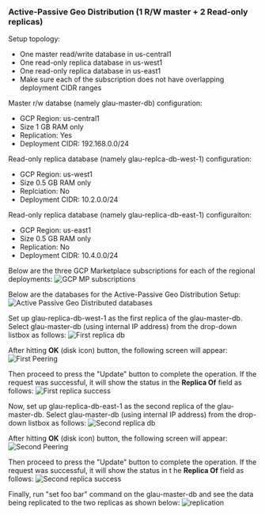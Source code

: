 ### Active-Passive Geo Distribution (1 R/W master + 2 Read-only replicas)

Setup topology:
* One master read/write database in us-central1
* One read-only replica database in us-west1
* One read-only replica database in us-east1
* Make sure each of the subscription does not have overlapping deployment CIDR ranges

Master r/w databse (namely glau-master-db) configuration:
* GCP Region: us-central1
* Size 1 GB RAM only
* Replication: Yes
* Deployment CIDR: 192.168.0.0/24

Read-only replica database (namely glau-replca-db-west-1) configuration:
* GCP Region: us-west1
* Size 0.5 GB RAM only
* Replciation: No
* Deployment CIDR: 10.2.0.0/24

Read-only replica database (namely glau-replica-db-east-1) configuraiton:
* GCP Region: us-east1
* Size 0.5 GB RAM only
* Replication: No
* Deployment CIDR: 10.4.0.0/24

Below are the three GCP Marketplace subscriptions for each of the regional deployments:
![GCP MP subscriptions](./img/gcp-mp-subscriptions.png)

Below are the databases for the Active-Passive Geo Distribution Setup:
![Active Passive Geo Distributed databases](./img/active-passive-geo-dbs.png)

Set up glau-replica-db-west-1 as the first replica of the glau-master-db.  Select glau-master-db (using internal IP address) from the drop-down listbox as follows:
![First replica db](./img/first-replica-west.png)

After hitting **OK** (disk icon) button, the following screen will appear:
![First Peering](./img/first-peering.png)

Then proceed to press the "Update" button to complete the operation. If the request was successful, it will show the status in the **Replica Of** field as follows:
![First replica success](./img/first-replica-success.png)

Now, set up glau-replica-db-east-1 as the second replica of the glau-master-db.  Select glau-master-db (using internal IP address) from the drop-down listbox as follows:
![Second replica db](./img/second-replica-east.png)

After hitting **OK** (disk icon) button, the following screen will appear:
![Second Peering](./img/second-peering.png)

Then proceed to press the "Update" button to complete the operation. If the request was successful, it will show the status in t
he **Replica Of** field as follows:
![Second replica success](./img/second-replica-success.png)

Finally, run "set foo bar" command on the glau-master-db and see the data being replicated to the two replicas as shown below:
![replication](./img/active-passive-geo-replication.png)

